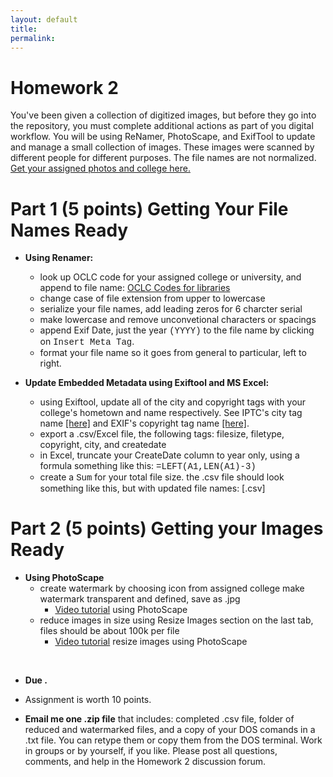 ```yaml
---
layout: default
title: 
permalink:
---
```


<h1> Homework 2</h1>
 
You've been given a collection of digitized images, but before they go into the repository, you must complete additional actions as part of you digital workflow. You will be using ReNamer, PhotoScape, and ExifTool to update and manage a small collection of images. These images were scanned by different people for different purposes. The file names are not normalized. [Get your assigned photos and college here.](https://markwolfeman.github.io/ist653/assignments/college_photo_list.html)

# Part 1 (5 points) Getting Your File Names Ready

- **Using Renamer:**

	- look up OCLC code for your assigned college or university, and append to file name: [OCLC Codes for libraries](http://www.oclc.org/contacts/libraries.en.html)
	- change case of file extension from upper to lowercase
	- serialize your file names, add leading zeros for 6 charcter serial
	- make lowercase and remove unconvetional characters or spacings
	- append Exif Date, just the year <span style="font-family:Courier">(YYYY)</span> to the file name by clicking on <span style="font-family:Courier">Insert Meta Tag</span>.
	- format your file name so it goes from general to particular, left to right.


- **Update Embedded Metadata using Exiftool and MS Excel:**

	- using Exiftool, update all of the city and copyright tags with your college's hometown and name respectively. See IPTC's city tag name [[here]](https://exiftool.org/TagNames/IPTC.html) and EXIF's copyright tag name [[here]](https://exiftool.org/TagNames/EXIF.html).
	- export a .csv/Excel file, the following tags: filesize, filetype, copyright, city, and createdate
	- in Excel, truncate your CreateDate column to year only, using a formula something like this: <span style="font-family:Courier">=LEFT(A1,LEN(A1)-3)</span>
	- create a <span style="font-family:Courier">Sum</span> for your total file size.
the .csv file should look something like this, but with updated file names: [.csv]

# Part 2 (5 points) Getting your Images Ready

- **Using PhotoScape**
	- create watermark by choosing icon from assigned college make watermark transparent and defined, save as .jpg
		- [Video tutorial](https://www.youtube.com/watch?v=ei0UoIIU_Yo&t=196s) using PhotoScape 
	- reduce images in size using Resize Images section on the last tab, files should be about 100k per file
		- [Video tutorial]() resize images using PhotoScape 


<br/>

- **Due .** 

- Assignment is worth 10 points. 

- **Email me one .zip file** that includes: completed .csv file, folder of reduced and watermarked files, and a copy of your DOS comands in a .txt file. You can retype them or copy them from the DOS terminal. Work in groups or by yourself, if you like. Please post all questions, comments, and help in the Homework 2 discussion forum. 